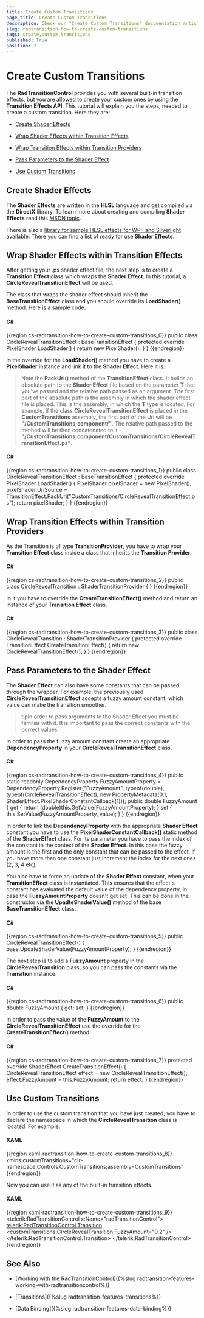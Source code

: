 ```yaml
---
title: Create Custom Transitions
page_title: Create Custom Transitions
description: Check our "Create Custom Transitions" documentation article for the RadTransitionControl WPF control.
slug: radtransition-how-to-create-custom-transitions
tags: create,custom,transitions
published: True
position: 2
---
```


# Create Custom Transitions


The __RadTransitionControl__ provides you with several built-in transition effects, but you are allowed to create your custom ones by using the __Transition Effects API__. This tutorial will explain you the steps, needed to create a custom transition. Here they are:

* [Create Shader Effects](#create-shader-effects)

* [Wrap Shader Effects within Transition Effects](#wrap-shader-effects-within-transition-effects)

* [Wrap Transition Effects within Transition Providers](#wrap-transition-effects-within-transition-providers)

* [Pass Parameters to the Shader Effect](#pass-parameters-to-the-shader-effect)

* [Use Custom Transitions](#use-custom-transitions)

## Create Shader Effects

The __Shader Effects__ are written in the __HLSL__ language and get compiled via the __DirectX__ library. To learn more about creating and compiling __Shader Effects__ read this [MSDN topic](http://msdn.microsoft.com/en-us/library/bb509635%28v=VS.85%29.aspx).

There is also a [library for sample HLSL effects for WPF and Silverlight](http://wpffx.codeplex.com/) available. There you can find a list of ready for use __Shader Effects__.

## Wrap Shader Effects within Transition Effects

After getting your .ps shader effect file, the next step is to create a __Transition Effect__ class which wraps the __Shader Effect__. In this tutorial, a __CircleRevealTransitionEffect__ will be used. 

The class that wraps the shader effect should inherit the __BaseTransitionEffect__ class and you should override its __LoadShader()__ method. Here is a sample code:

#### __C#__

{{region cs-radtransition-how-to-create-custom-transitions_0}}
	public class CircleRevealTransitionEffect : BaseTransitionEffect
	{
	    protected override PixelShader LoadShader()
	    {
	        return new PixelShader();
	    }
	}
{{endregion}}

In the override for the __LoadShader()__ method you have to create a __PixelShader__ instance and link it to the __Shader Effect__. Here it is:

>Note the __PackUri<T>()__ method of the __TransitionEffect__ class. It builds an absolute path to the __Shader Effect__ file based on the parameter __T__ that you've passed and the relative path passed as an argument. The first part of the absolute path is the assembly in which the shader effect file is placed. This is the assembly, in which the __T__ type is located. For example, if the class __CircleRevealTransitionEffect__ is placed in the __CustomTransitions__ assembly, the first part of the Uri will be __"/CustomTransitions;component/"__. The relative path passed to the method will be then concatenated to it - __"/CustomTransitions;component/CustomTransitions/CircleRevealTransitionEffect.ps"__.

#### __C#__

{{region cs-radtransition-how-to-create-custom-transitions_1}}
	public class CircleRevealTransitionEffect : BaseTransitionEffect
	{
	    protected override PixelShader LoadShader()
	    {
	        PixelShader pixelShader = new PixelShader();
	        pixelShader.UriSource = TransitionEffect.PackUri<CircleRevealTransitionEffect>("CustomTransitions/CircleRevealTransitionEffect.ps");
	        return pixelShader;
	    }
	}
{{endregion}}

## Wrap Transition Effects within Transition Providers

As the Transition is of type __TransitionProvider__, you have to wrap your __Transition Effect__ class inside a class that inherits the __Transition Provider__.

#### __C#__

{{region cs-radtransition-how-to-create-custom-transitions_2}}
	public class CircleRevealTransition : ShaderTransitionProvider
	{
	}
{{endregion}}

In it you have to override the __CreateTransitionEffect()__ method and return an instance of your __Transition Effect__ class.

#### __C#__

{{region cs-radtransition-how-to-create-custom-transitions_3}}
	public class CircleRevealTransition : ShaderTransitionProvider
	{
	    protected override TransitionEffect CreateTransitionEffect()
	    {
	        return new CircleRevealTransitionEffect();
	    }
	}
{{endregion}}

## Pass Parameters to the Shader Effect

The __Shader Effect__ can also have some constants that can be passed through the wrapper. For example, the previously used __CircleRevealTransitionEffect__ accepts a fuzzy amount constant, which value can make the transition smoother.

>tipIn order to pass arguments to the Shader Effect you must be familiar with it. It is important to pass the correct constants with the correct values.

In order to pass the fuzzy amount constant create an appropriate __DependencyProperty__ in your __CircleRevealTransitionEffect__ class.

#### __C#__

{{region cs-radtransition-how-to-create-custom-transitions_4}}
	public static readonly DependencyProperty FuzzyAmountProperty =
	    DependencyProperty.Register("FuzzyAmount",
	                                    typeof(double),
	                                    typeof(CircleRevealTransitionEffect),
	                                    new PropertyMetadata(0.1, ShaderEffect.PixelShaderConstantCallback(1)));
	public double FuzzyAmount
	{
	    get
	    {
	        return (double)this.GetValue(FuzzyAmountProperty);
	    }
	    set
	    {
	        this.SetValue(FuzzyAmountProperty, value);
	    }
	}
{{endregion}}

In order to link the __DependencyProperty__ with the appropriate __Shader Effect__ constant you have to use the __PixelShaderConstantCallback()__ static method of the __ShaderEffect__ class. For its parameter you have to pass the index of the constant in the context of the __Shader Effect__. In this case the fuzzy amount is the first and the only constant that can be passed to the effect. If you have more than one constant just increment the index for the next ones (2, 3, 4 etc).

You also have to force an update of the __Shader Effect__ constant, when your __TransitionEffect__ class is instantiated. This ensures that the effect's constant has evaluated the default value of the dependency property, in case the __FuzzyAmountProperty__ doesn't get set. This can be done in the constructor via the __UpadteShaderValue()__ method of the base __BaseTransitionEffect__ class.

#### __C#__

{{region cs-radtransition-how-to-create-custom-transitions_5}}
	public CircleRevealTransitionEffect()
	{
	    base.UpdateShaderValue(FuzzyAmountProperty);
	}
{{endregion}}

The next step is to add a __FuzzyAmount__ property in the __CircleRevealTransition__ class, so you can pass the constants via the __Transition__ instance.

#### __C#__

{{region cs-radtransition-how-to-create-custom-transitions_6}}
	public double FuzzyAmount
	{
	    get;
	    set;
	}
{{endregion}}

In order to pass the value of the __FuzzyAmount__ to the __CircleRevealTransitionEffect__ use the override for the __CreateTransitionEffect__() method.

#### __C#__

{{region cs-radtransition-how-to-create-custom-transitions_7}}
	protected override ShaderEffect CreateTransitionEffect()
	{
	    CircleRevealTransitionEffect effect = new CircleRevealTransitionEffect();
	    effect.FuzzyAmount = this.FuzzyAmount;
	    return effect;
	}
{{endregion}}

## Use Custom Transitions

In order to use the custom transition that you have just created, you have to declare the namespace in which the __CircleRevealTransition__ class is located. For example:

#### __XAML__

{{region xaml-radtransition-how-to-create-custom-transitions_8}}
	xmlns:customTransitions="clr-namespace:Controls.CustomTransitions;assembly=CustomTransitions"
{{endregion}}

Now you can use it as any of the built-in transition effects.

#### __XAML__

{{region xaml-radtransition-how-to-create-custom-transitions_9}}
	<telerik:RadTransitionControl x:Name="radTransitionControl">
	    <telerik:RadTransitionControl.Transition>
	        <customTransitions:CircleRevealTransition FuzzyAmount="0.2" />
	    </telerik:RadTransitionControl.Transition>
	</telerik:RadTransitionControl>
{{endregion}}

## See Also

 * [Working with the RadTransitionControl]({%slug radtransition-features-working-with-radtransitioncontrol%})

 * [Transitions]({%slug radtransition-features-transitions%})

 * [Data Binding]({%slug radtransition-features-data-binding%})
